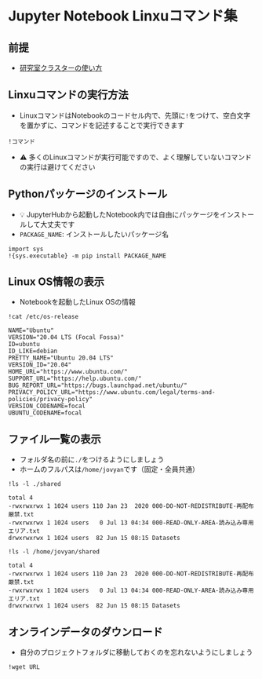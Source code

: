 # Jupyter Notebook Linxuコマンド集

## 前提

- [研究室クラスターの使い方](README.md)

## Linxuコマンドの実行方法

- LinuxコマンドはNotebookのコードセル内で、先頭に`!`をつけて、空白文字を置かずに、コマンドを記述することで実行できます
```
!コマンド
```
- :warning: 多くのLinuxコマンドが実行可能ですので、よく理解していないコマンドの実行は避けてください
 

## Pythonパッケージのインストール

- :bulb: JupyterHubから起動したNotebook内では自由にパッケージをインストールして大丈夫です
- `PACKAGE_NAME`: インストールしたいパッケージ名
  
```
import sys
!{sys.executable} -m pip install PACKAGE_NAME
```

## Linux OS情報の表示

- Notebookを起動したLinux OSの情報

```
!cat /etc/os-release
```
```
NAME="Ubuntu"
VERSION="20.04 LTS (Focal Fossa)"
ID=ubuntu
ID_LIKE=debian
PRETTY_NAME="Ubuntu 20.04 LTS"
VERSION_ID="20.04"
HOME_URL="https://www.ubuntu.com/"
SUPPORT_URL="https://help.ubuntu.com/"
BUG_REPORT_URL="https://bugs.launchpad.net/ubuntu/"
PRIVACY_POLICY_URL="https://www.ubuntu.com/legal/terms-and-policies/privacy-policy"
VERSION_CODENAME=focal
UBUNTU_CODENAME=focal
```

## ファイル一覧の表示

- フォルダ名の前に`./`をつけるようにしましょう
- ホームのフルパスは`/home/jovyan`です（固定・全員共通）

```
!ls -l ./shared
```
```
total 4
-rwxrwxrwx 1 1024 users 110 Jan 23  2020 000-DO-NOT-REDISTRIBUTE-再配布厳禁.txt
-rwxrwxrwx 1 1024 users   0 Jul 13 04:34 000-READ-ONLY-AREA-読み込み専用エリア.txt
drwxrwxrwx 1 1024 users  82 Jun 15 08:15 Datasets
```

```
!ls -l /home/jovyan/shared
```
```
total 4
-rwxrwxrwx 1 1024 users 110 Jan 23  2020 000-DO-NOT-REDISTRIBUTE-再配布厳禁.txt
-rwxrwxrwx 1 1024 users   0 Jul 13 04:34 000-READ-ONLY-AREA-読み込み専用エリア.txt
drwxrwxrwx 1 1024 users  82 Jun 15 08:15 Datasets
```

## オンラインデータのダウンロード

- 自分のプロジェクトフォルダに移動しておくのを忘れないようにしましょう

```
!wget URL
```

